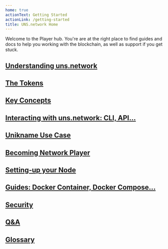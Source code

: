 ```yaml
---
home: true
actionText: Getting Started
actionLink: /getting-started
title: UNS.network Home
---
```


Welcome to the <brand name="uns"/> Player hub. You're are at the right place to find guides and docs to help you working with the <brand name="uns"/> blockchain, as well as support if you get stuck.

## [Understanding uns.network](./introduction)

## [The Tokens](./tokens)

## [Key Concepts](./key-concept)

## [Interacting with uns.network: CLI, API...](./interacting-with-uns)

## [Unikname Use Case](./unikname-use-case)

## [Becoming Network Player](./becoming-network-player)

## [Setting-up your Node](/setting-up-uns-node/)

## [Guides: Docker Container, Docker Compose...](./docker-configuration)

## [Security](./security)

## [Q&A](./qna)

## [Glossary](./glossary)
